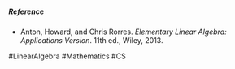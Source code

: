 
##### Reference
- Anton, Howard, and Chris Rorres. _Elementary Linear Algebra: Applications Version_. 11th ed., Wiley, 2013.

#LinearAlgebra #Mathematics #CS 